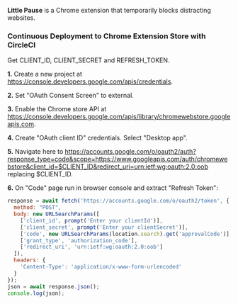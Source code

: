 **Little Pause** is a Chrome extension that temporarily blocks distracting websites.

### Continuous Deployment to Chrome Extension Store with CircleCI

Get CLIENT_ID, CLIENT_SECRET and REFRESH_TOKEN.

**1.** Create a new project at https://console.developers.google.com/apis/credentials.

**2.** Set "OAuth Consent Screen" to external.

**3.** Enable the Chrome store API at https://console.developers.google.com/apis/library/chromewebstore.googleapis.com.

**4.** Create "OAuth client ID" credentials. Select "Desktop app". 

**5.** Navigate here to https://accounts.google.com/o/oauth2/auth?response_type=code&scope=https://www.googleapis.com/auth/chromewebstore&client_id=$CLIENT_ID&redirect_uri=urn:ietf:wg:oauth:2.0:oob replacing $CLIENT_ID. 

**6.** On "Code" page run in browser console and extract "Refresh Token":

```js
response = await fetch('https://accounts.google.com/o/oauth2/token', {
  method: "POST",
  body: new URLSearchParams([
    ['client_id', prompt('Enter your clientId')],
    ['client_secret', prompt('Enter your clientSecret')],
    ['code', new URLSearchParams(location.search).get('approvalCode')],
    ['grant_type', 'authorization_code'],
    ['redirect_uri', 'urn:ietf:wg:oauth:2.0:oob']
  ]),
  headers: {
    'Content-Type': 'application/x-www-form-urlencoded'
  }
});
json = await response.json();
console.log(json);
```
